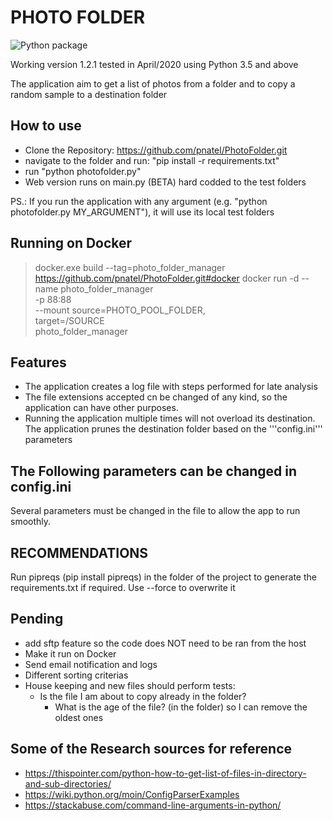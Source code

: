 # PHOTO FOLDER

![Python package](https://github.com/pnatel/PhotoFolder/workflows/Python%20package/badge.svg)

Working version 1.2.1 tested in April/2020 using Python 3.5 and above

The application aim to get a list of photos from a folder and to copy a random sample to a destination folder

## How to use

- Clone the Repository: <https://github.com/pnatel/PhotoFolder.git>
- navigate to the folder and run: "pip install -r requirements.txt"
- run "python photofolder.py"
- Web version runs on main.py (BETA) hard codded to the test folders

PS.: If you run the application with any argument (e.g. "python photofolder.py MY_ARGUMENT"), it will use its local test folders

## Running on Docker

> docker.exe build --tag=photo_folder_manager <https://github.com/pnatel/PhotoFolder.git#docker>
> docker run  -d --name photo_folder_manager\
              -p 88:88 \
              --mount source=PHOTO_POOL_FOLDER,\
              target=/SOURCE \
              photo_folder_manager

## Features

- The application creates a log file with steps performed for late analysis
- The file extensions accepted cn be changed of any kind, so the application can have other purposes.
- Running the application multiple times will not overload its destination. The application prunes the destination folder based on the '''config.ini''' parameters

## The Following parameters can be changed in config.ini

Several parameters must be changed in the file to allow the app to run smoothly.

## RECOMMENDATIONS

Run pipreqs (pip install pipreqs) in the folder of the project to generate the requirements.txt if required.
Use --force to overwrite it

## Pending

- add sftp feature so the code does NOT need to be ran from the host
- Make it run on Docker
- Send email notification and logs
- Different sorting criterias
- House keeping and new files should perform tests:
  - Is the file I am about to copy already in the folder?
    - What is the age of the file? (in the folder) so I can remove the oldest ones

## Some of the Research sources for reference

- <https://thispointer.com/python-how-to-get-list-of-files-in-directory-and-sub-directories/>
- <https://wiki.python.org/moin/ConfigParserExamples>
- <https://stackabuse.com/command-line-arguments-in-python/>
